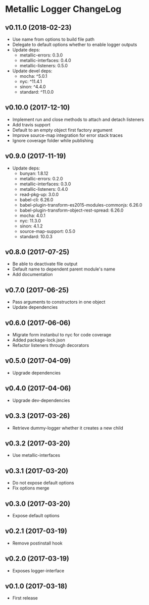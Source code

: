 # Metallic Logger ChangeLog

## v0.11.0 (2018-02-23)

 - Use name from options to build file path
 - Delegate to default options whether to enable logger outputs
 - Update deps:
   + metallic-errors: 0.3.0
   + metallic-interfaces: 0.4.0
   + metallic-listeners: 0.5.0
 - Update devel deps:
   + mocha: ^5.0.1
   + nyc: ^11.4.1
   + sinon: ^4.4.0
   + standard: ^11.0.0


## v0.10.0 (2017-12-10)

 - Implement run and close methods to attach and detach listeners
 - Add travis support
 - Default to an empty object first factory argument
 - Improve source-map integration for error stack traces
 - Ignore coverage folder while publishing


## v0.9.0 (2017-11-19)

 - Update deps:
   + bunyan: 1.8.12
   + metallic-errors: 0.2.0
   + metallic-interfaces: 0.3.0
   + metallic-listeners: 0.4.0
   + read-pkg-up: 3.0.0
   + babel-cli: 6.26.0
   + babel-plugin-transform-es2015-modules-commonjs: 6.26.0
   + babel-plugin-transform-object-rest-spread: 6.26.0
   + mocha: 4.0.1
   + nyc: 11.3.0
   + sinon: 4.1.2
   + source-map-support: 0.5.0
   + standard: 10.0.3


## v0.8.0 (2017-07-25)

 - Be able to deactivate file output
 - Default name to dependent parent module's name
 - Add documentation


## v0.7.0 (2017-06-25)

 - Pass arguments to constructors in one object
 - Update dependencies


## v0.6.0 (2017-06-06)

 - Migrate form instanbul to nyc for code coverage
 - Added package-lock.json
 - Refactor listeners through decorators

## v0.5.0 (2017-04-09)

 - Upgrade dependencies


## v0.4.0 (2017-04-06)

 - Upgrade dev-dependencies


## v0.3.3 (2017-03-26)

 - Retrieve dummy-logger whether it creates a new child


## v0.3.2 (2017-03-20)

 - Use metallic-interfaces


## v0.3.1 (2017-03-20)

 - Do not expose default options
 - Fix options merge


## v0.3.0 (2017-03-20)

 - Expose default options


## v0.2.1 (2017-03-19)

 - Remove postinstall hook


## v0.2.0 (2017-03-19)

 - Exposes logger-interface


## v0.1.0 (2017-03-18)

 - First release
